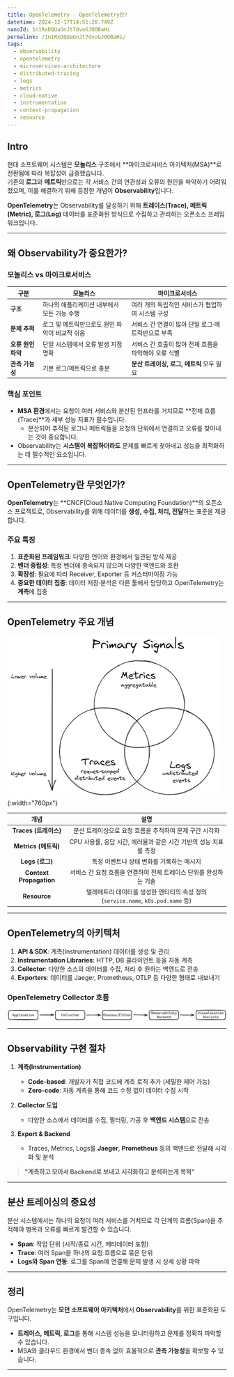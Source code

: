 ```yaml
---
title: OpenTelemetry - OpenTelemetry란?
datetime: 2024-12-17T14:51:20.749Z
nanoId: 1n1RxDQUaGnJt7dvoGJOOBaHi
permalink: /1n1RxDQUaGnJt7dvoGJOOBaHi/
tags:
  - observability
  - opentelemetry
  - microservices-architecture
  - distributed-tracing
  - logs
  - metrics
  - cloud-native
  - instrumentation
  - context-propagation
  - resource
---
```

## Intro

현대 소프트웨어 시스템은 **모놀리스** 구조에서 **마이크로서비스 아키텍처(MSA)**로 전환됨에 따라 복잡성이 급증했습니다.  
기존의 **로그**와 **메트릭**만으로는 각 서비스 간의 연관성과 오류의 원인을 파악하기 어려워졌으며, 이를 해결하기 위해 등장한 개념이 **Observability**입니다.

**OpenTelemetry**는 Observability를 달성하기 위해 **트레이스(Trace), 메트릭(Metric), 로그(Log)** 데이터를 표준화된 방식으로 수집하고 관리하는 오픈소스 프레임워크입니다.

---

## 왜 Observability가 중요한가?

### 모놀리스 vs 마이크로서비스

| **구분**           | **모놀리스**                                   | **마이크로서비스**                                   |
| ------------------ | ---------------------------------------------- | ---------------------------------------------------- |
| **구조**           | 하나의 애플리케이션 내부에서 모든 기능 수행    | 여러 개의 독립적인 서비스가 협업하여 시스템 구성     |
| **문제 추적**      | 로그 및 메트릭만으로도 원인 파악이 비교적 쉬움 | 서비스 간 연결이 많아 단일 로그·메트릭만으로 부족    |
| **오류 원인 파악** | 단일 시스템에서 오류 발생 지점 명확            | 서비스 간 호출이 많아 전체 흐름을 파악해야 오류 식별 |
| **관측 가능성**    | 기본 로그/메트릭으로 충분                      | **분산 트레이싱, 로그, 메트릭** 모두 필요            |

### 핵심 포인트

- **MSA 환경**에서는 요청이 여러 서비스와 분산된 인프라를 거치므로 **전체 흐름(Trace)**과 세부 성능 지표가 필수입니다.
  - 분산되어 추적된 로그나 메트릭들을 요청의 단위에서 연결하고 오류를 찾아내는 것이 중요합니다.
- Observability는 **시스템이 복잡하더라도** 문제를 빠르게 찾아내고 성능을 최적화하는 데 필수적인 요소입니다.

---

## OpenTelemetry란 무엇인가?

**OpenTelemetry**는 **CNCF(Cloud Native Computing Foundation)**의 오픈소스 프로젝트로, Observability를 위해 데이터를 **생성, 수집, 처리, 전달**하는 표준을 제공합니다.

### 주요 특징

1. **표준화된 프레임워크**: 다양한 언어와 환경에서 일관된 방식 제공
2. **벤더 중립성**: 특정 벤더에 종속되지 않으며 다양한 백엔드와 호환
3. **확장성**: 필요에 따라 Receiver, Exporter 등 커스터마이징 가능
4. **중요한 데이터 집중**: 데이터 저장·분석은 다른 툴에서 담당하고 OpenTelemetry는 **계측**에 집중

---

## OpenTelemetry 주요 개념


![](assets/img/pasted-image-20241212024442.webp){:width="760px"}


|         **개념**          |                            **설명**                            |
| :---------------------: | :----------------------------------------------------------: |
|    **Traces (트레이스)**    |               분산 트레이싱으로 요청 흐름을 추적하여 문제 구간 시각화                |
|    **Metrics (메트릭)**    |           CPU 사용률, 응답 시간, 에러율과 같은 시간 기반의 성능 지표를 측정           |
|      **Logs (로그)**      |                   특정 이벤트나 상태 변화를 기록하는 메시지                    |
| **Context Propagation** |            서비스 간 요청 흐름을 연결하여 전체 트레이스 단위를 완성하는 기술             |
|      **Resource**       | 텔레메트리 데이터를 생성한 엔티티의 속성 정의 (`service.name`, `k8s.pod.name` 등) |

---

## OpenTelemetry의 아키텍처

1. **API & SDK**: 계측(Instrumentation) 데이터를 생성 및 관리
2. **Instrumentation Libraries**: HTTP, DB 클라이언트 등을 자동 계측
3. **Collector**: 다양한 소스의 데이터를 수집, 처리 후 원하는 백엔드로 전송
4. **Exporters**: 데이터를 Jaeger, Prometheus, OTLP 등 다양한 형태로 내보내기

### OpenTelemetry Collector 흐름


![](assets/img/pasted-image-20241217232643-1.webp)

---

## Observability 구현 절차

1. **계측(Instrumentation)**

   - **Code-based**: 개발자가 직접 코드에 계측 로직 추가 (세밀한 제어 가능)
   - **Zero-code**: 자동 계측을 통해 코드 수정 없이 데이터 수집 시작

2. **Collector 도입**

   - 다양한 소스에서 데이터를 수집, 필터링, 가공 후 **백엔드 시스템**으로 전송

3. **Export & Backend**

   - Traces, Metrics, Logs를 **Jaeger**, **Prometheus** 등의 백엔드로 전달해 시각화 및 분석


> 	**"계측하고 모아서 Backend로 보내고 시각화하고 분석하는게 목적"**

---

## 분산 트레이싱의 중요성

분산 시스템에서는 하나의 요청이 여러 서비스를 거치므로 각 단계의 흐름(Span)을 추적해야 병목과 오류를 빠르게 발견할 수 있습니다.

- **Span**: 작업 단위 (시작/종료 시간, 메타데이터 포함)
- **Trace**: 여러 Span을 하나의 요청 흐름으로 묶은 단위
- **Logs와 Span 연동**: 로그를 Span에 연결해 문제 발생 시 상세 상황 파악

---

## 정리

OpenTelemetry는 **모던 소프트웨어 아키텍처**에서 **Observability**를 위한 표준화된 도구입니다.

- **트레이스, 메트릭, 로그**를 통해 시스템 성능을 모니터링하고 문제를 정확히 파악할 수 있습니다.
- MSA와 클라우드 환경에서 벤더 종속 없이 효율적으로 **관측 가능성**을 확보할 수 있습니다.

---